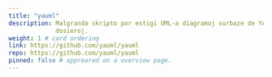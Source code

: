 ```yaml
---
title: "yauml"
description: Malgranda skripto por estigi UML-a diagramoj surbaze de YAML-a
             dosieroj.
weight: 1 # card ordering
link: https://github.com/yauml/yauml
repo: https://github.com/yauml/yauml
pinned: false # appreared on a overview page.
---
```

